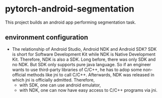 # pytorch-android-segmentation
This project builds an android app performing segmentation task.
## environment configuration
+ The relationship of  Android Studio, Android NDK and Android SDK? SDK is short for Software Development Kit while NDK is Native Development Kit. Therefore, NDK is also a SDK. Long before, there was only SDK and no NDK. But SDK only supports pure java language. So if an engineer wants to use third-party libraries of C/C++, he has to adop some non-official methods like jni to call C/C++. Afterwards, NDK was released in which jni is officially admitted. Therefore, 
  + with SDK, one can use android emulator,
  + with NDK, one can now have easy access to C/C++ programs via jni.
